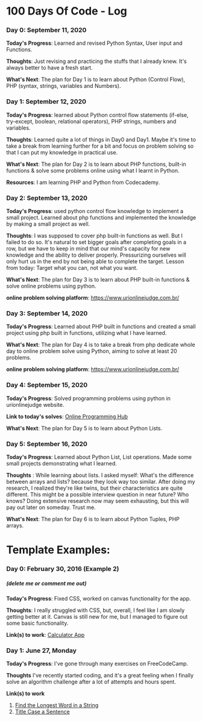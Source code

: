 # 100 Days Of Code - Log

### Day 0: September 11, 2020

**Today's Progress**: Learned and revised Python Syntax, User input and Functions.

**Thoughts**: Just revising and practicing the stuffs that I already knew. It's always better to have a fresh start. 

**What's Next**: The plan for Day 1 is to learn about Python (Control Flow), PHP (syntax, strings, variables and Numbers).



### Day 1: September 12, 2020

**Today's Progress**: learned about Python control flow statements (if-else, try-except, boolean, relational operators), PHP strings, numbers and variables.

**Thoughts**: Learned quite a lot of things in Day0 and Day1. Maybe it's time to take a break from learning further for a bit and focus on problem solving so that I can put my knowledge in practical use.

**What's Next**: The plan for Day 2 is to learn about PHP functions, built-in functions & solve some problems online using what I learnt in Python.

**Resources**: I am learning PHP and Python from Codecademy.



### Day 2: September 13, 2020

**Today's Progress**: used python control flow knowledge to implement a small project. Learned about php functions and implemented the knowledge by making a small project as well.

**Thoughts**: I was supposed to cover php built-in functions as well. But I failed to do so. It's natural to set bigger goals after completing goals in a row, but we have to keep in mind that our mind's capacity for new knowledge and the ability to deliver properly. Pressurizing ourselves will only hurt us in the end by not being able to complete the target. Lesson from today: Target what you can, not what you want.

**What's Next**: The plan for Day 3 is to learn about PHP built-in functions & solve online problems using python.

**online problem solving platform**: https://www.urionlinejudge.com.br/


### Day 3: September 14, 2020

**Today's Progress**: Learned about PHP built in functions and created a small project using php built in functions, utilizing what I have learned.

**What's Next**: The plan for Day 4 is to take a break from php dedicate whole day to online problem solve using Python, aiming to solve at least 20 problems.

**online problem solving platform**: https://www.urionlinejudge.com.br/


### Day 4: September 15, 2020

**Today's Progress**: Solved programming problems using python in urionlinejudge website.

**Link to today's solves**: [Online Programming Hub](https://github.com/badbroken/online-prog)

**What's Next**: The plan for Day 5 is to learn about Python Lists.


### Day 5: September 16, 2020

**Today's Progress**: Learned about Python List, List operations. Made some small projects demonstrating what I learned.

**Thoughts** : While learning about lists. I asked myself: What's the difference between arrays and lists? because they look way too similar. After doing my research, I realized they're like twins, but their characteristics are quite different. This might be a possible interview question in near future? Who knows? Doing extensive research now may seem exhausting, but this will pay out later on someday. Trust me.

**What's Next**: The plan for Day 6 is to learn about Python Tuples, PHP arrays.


# Template Examples:
### Day 0: February 30, 2016 (Example 2)
##### (delete me or comment me out)

**Today's Progress**: Fixed CSS, worked on canvas functionality for the app.

**Thoughts**: I really struggled with CSS, but, overall, I feel like I am slowly getting better at it. Canvas is still new for me, but I managed to figure out some basic functionality.

**Link(s) to work**: [Calculator App](http://www.example.com)


### Day 1: June 27, Monday

**Today's Progress**: I've gone through many exercises on FreeCodeCamp.

**Thoughts** I've recently started coding, and it's a great feeling when I finally solve an algorithm challenge after a lot of attempts and hours spent.

**Link(s) to work**
1. [Find the Longest Word in a String](https://www.freecodecamp.com/challenges/find-the-longest-word-in-a-string)
2. [Title Case a Sentence](https://www.freecodecamp.com/challenges/title-case-a-sentence)
